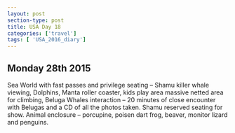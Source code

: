 ```yaml
---
layout: post
section-type: post
title: USA Day 18
categories: ['travel']
tags: [ 'USA_2016_diary']
---
```


## Monday 28th 2015  


Sea World with fast passes and privilege seating – Shamu killer whale viewing, Dolphins, Manta roller coaster, kids play area massive netted area for climbing, Beluga Whales interaction – 20 minutes of close encounter with Belugas and a CD of all the photos taken. Shamu reserved seating for show. Animal enclosure – porcupine, poisen dart frog, beaver, monitor lizard and penguins.

